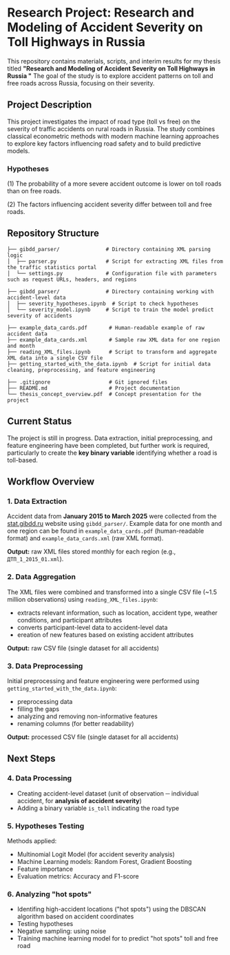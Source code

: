 # Research Project: Research and Modeling of Accident Severity on Toll Highways in Russia

This repository contains materials, scripts, and interim results for my thesis titled **"Research and Modeling of Accident Severity on Toll Highways in Russia
"** The goal of the study is to explore accident patterns on toll and free roads across Russia, focusing on their severity.

## Project Description
This project investigates the impact of road type (toll vs free) on the severity of traffic accidents on rural roads in Russia. The study combines classical econometric methods with modern machine learning approaches to explore key factors influencing road safety and to build predictive models.

### Hypotheses

(1) The probability of a more severe accident outcome is lower on toll roads than on free roads.

(2) The factors influencing accident severity differ between toll and free roads.


## Repository Structure

```text
├── gibdd_parser/               # Directory containing XML parsing logic
│  ├── parser.py                # Script for extracting XML files from the traffic statistics portal
│  └── settings.py              # Configuration file with parameters such as request URLs, headers, and regions

├── gibdd_parser/               # Directory containing working with accident-level data
│  ├── severity_hypotheses.ipynb  # Script to check hypotheses
│  └── severity_model.ipynb     # Script to train the model predict severity of accidents

├── example_data_cards.pdf       # Human-readable example of raw accident data
├── example_data_cards.xml       # Sample raw XML data for one region and month
├── reading_XML_files.ipynb      # Script to transform and aggregate XML data into a single CSV file
├── getting_started_with_the_data.ipynb  # Script for initial data cleaning, preprocessing, and feature engineering

├── .gitignore                   # Git ignored files
├── README.md                    # Project documentation
└── thesis_concept_overview.pdf  # Concept presentation for the project
```

## Current Status
The project is still in progress. Data extraction, initial preprocessing, and feature engineering have been completed, but further work is required, particularly to create the **key binary variable** identifying whether a road is toll-based.


## Workflow Overview  
### 1. **Data Extraction**  
Accident data from **January 2015 to March 2025** were collected from the [stat.gibdd.ru](http://stat.gibdd.ru) website using `gibdd_parser/`. Example data for one month and one region can be found in `example_data_cards.pdf` (human-readable format) and `example_data_cards.xml` (raw XML format).  

**Output:** raw XML files stored monthly for each region (e.g., `ДТП_1_2015_01.xml`).  


### 2. **Data Aggregation**  
The XML files were combined and transformed into a single CSV file (~1.5 million observations) using `reading_XML_files.ipynb`:
  - extracts relevant information, such as location, accident type, weather conditions, and participant attributes  
  - converts participant-level data to accident-level data  
  - ereation of new features based on existing accident attributes

**Output:** raw CSV file (single dataset for all accidents)


### 3. **Data Preprocessing**  
Initial preprocessing and feature engineering were performed using `getting_started_with_the_data.ipynb`:  
  - preprocessing data  
  - filling the gaps
  - analyzing and removing non-informative features
  - renaming columns (for better readability)

**Output:** processed CSV file (single dataset for all accidents)


## Next Steps  


### 4. **Data Processing**
- Creating accident-level dataset (unit of observation ─ individual accident, for **analysis of accident severity**)
- Adding a binary variable `is_toll` indicating the road type


### 5. Hypotheses Testing
Methods applied:
- Multinomial Logit Model (for accident severity analysis)
- Machine Learning models: Random Forest, Gradient Boosting
- Feature importance
- Evaluation metrics: Accuracy and F1-score


### 6. Analyzing "hot spots"
- Identifing high-accident locations ("hot spots") using the DBSCAN algorithm based on accident coordinates
- Testing hypotheses
- Negative sampling: using noise
- Training machine learning model for to predict "hot spots" toll and free road